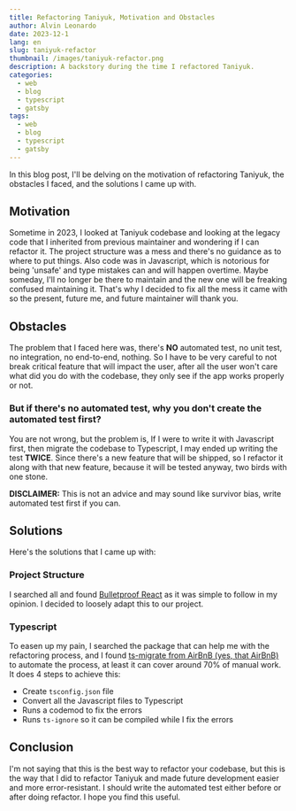 ```yaml
---
title: Refactoring Taniyuk, Motivation and Obstacles
author: Alvin Leonardo
date: 2023-12-1
lang: en
slug: taniyuk-refactor
thumbnail: /images/taniyuk-refactor.png
description: A backstory during the time I refactored Taniyuk.
categories:
  - web
  - blog
  - typescript
  - gatsby
tags:
  - web
  - blog
  - typescript
  - gatsby
---
```


In this blog post, I'll be delving on the motivation of refactoring Taniyuk, the obstacles I faced, and the solutions I
came up with.

## Motivation

Sometime in 2023, I looked at Taniyuk codebase and looking at the legacy code that I inherited from previous maintainer
and wondering if I can refactor it. The project structure was a mess and there's no guidance as to where to put things.
Also code was in Javascript, which is notorious for being 'unsafe' and type mistakes can and will happen overtime. Maybe
someday, I'll no longer be there to maintain and the new one will be freaking confused maintaining it. That's why I
decided to fix all the mess it came with so the present, future me, and future maintainer will thank you.

## Obstacles

The problem that I faced here was, there's **NO** automated test, no unit test, no integration, no end-to-end, nothing.
So I have to be very careful to not break critical feature that will impact the user, after all the user won't care what
did you do with the codebase, they only see if the app works properly or not.

### But if there's no automated test, why you don't create the automated test first?

You are not wrong, but the problem is, If I were to write it with Javascript first, then migrate the codebase to
Typescript, I may ended up writing the test **TWICE**. Since there's a new feature that will be shipped, so I refactor
it along with that new feature, because it will be tested anyway, two birds with one stone.

**DISCLAIMER:** This is not an advice and may sound like survivor bias, write automated test first if you can.

## Solutions

Here's the solutions that I came up with:

### Project Structure

I searched all and found [Bulletproof React](https://github.com/alan2207/bulletproof-react) as it was simple to follow
in my opinion. I decided to loosely adapt this to our project.

### Typescript

To easen up my pain, I searched the package that can help me with the refactoring process, and I
found [ts-migrate from AirBnB (yes, that AirBnB)](https://github.com/airbnb/ts-migrate) to automate the process, at
least it can cover around 70% of manual work. It does 4 steps to achieve this:

* Create `tsconfig.json` file
* Convert all the Javascript files to Typescript
* Runs a codemod to fix the errors
* Runs `ts-ignore` so it can be compiled while I fix the errors

## Conclusion

I'm not saying that this is the best way to refactor your codebase, but this is the way that I did to refactor Taniyuk
and made future development easier and more error-resistant. I should write the automated test either before or after
doing refactor. I hope you find this useful.


